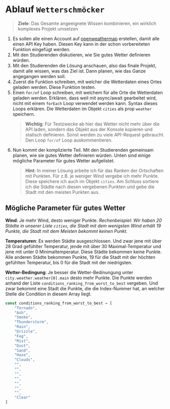 # Ablauf `Wetterschmöcker`

> **Ziele**: Das Gesamte angeeignete Wissen kombinieren, ein wirklich komplexes Projekt umsetzen

1. Es sollen alle einen Account auf [openweathermap](https://api.openweathermap.org) erstellen, damit alle einen API Key haben. Diesen Key kann in der schon vorbereiteten Funktion eingefügt werden.
2. Mit den Studierenden diskutieren, wie Sie gutes Wetter definieren würden.
3. Mit den Studierenden die Lösung anschauen, also das finale Projekt, damit alle wissen, was das Ziel ist. Dann planen, wie das Ganze angegangen werden soll. 
4. Zuerst die Funktion schreiben, mit welcher die Wetterdaten eines Ortes geladen werden. Diese Funktion testen.
5. Einen `for/of` Loop schreiben, mit welchem für alle Orte die Wetterdaten geladen werden. Erklären, dass weil mit async/await gearbeitet wird, nicht mit einem `forEach` Loop verwendet werden kann. Syntax dieses Loops erklären. Die Wetterdaten im Objekt `cities` als prop `weather` speichern.
    > **Wichtig**: Für Testzwecke ab hier das Wetter nicht mehr über die API laden, sondern das Objekt aus der Konsole kopieren und statisch definieren. Sonst werden zu viele API-Request gebraucht. Den Loop `for/of` Loop auskommentieren.
6. Nun kommt der komplizierte Teil. Mit den Studierenden gemeinsam planen, wie sie gutes Wetter definieren würden. Unten sind einige mögliche Parameter für gutes Wetter aufgelistet.
    > **Hint**: In meiner Lösung arbeite ich für das Ranken der Ortschaften mit Punkten. Für z.B. je weniger Wind vergebe ich mehr Punkte. Diese speichere ich auch im Objekt `cities`. Am Schluss sortiere ich die Städte nach diesen vergebenen Punkten und gebe die Stadt mit den meisten Punkten aus. 


## Mögliche Parameter für gutes Wetter
**Wind**: Je mehr Wind, desto weniger Punkte. _Rechenbeispiel: Wir haben 20 Städte in unserer Liste `cities`, die Stadt mit dem wenigsten Wind erhält 19 Punkte, die Stadt mit dem Meisten bekommt keinen Punkt._

**Temperaturen**: Es werden Städte ausgeschlossen. Und zwar jene mit über 28 Grad gefühlter Temperatur, jende mit über 30 Maximal-Temperatur und jene mit unter 0 Minimaltemperatur. Diese Städte bekommen keine Punkte. Alle anderen Städte bekommen Punkte, 19 für die Stadt mit der höchten gefühlten Temperatur, bis 0 für die Stadt mit der niedrigsten.

**Wetter-Bedingung**: Je besser die Wetter-Bedinungung unter `city.weather.weather[0].main` desto mehr Punkte. Die Punkte werden anhand der Liste `conditions_ranking_from_worst_to_best` vergeben. Und zwar bekommt eine Stadt die Punkte, die die Index-Nummer hat, an welcher Stelle die Condition in diesem Array liegt.

```javascript
const conditions_ranking_from_worst_to_best = [
    "Tornado",
    "Ash",
    "Smoke",
    "Thunderstorm",
    "Rain",
    "Drizzle",
    "Fog",
    "Mist",
    "Dust",
    "Sand",
    "Haze",
    "Clouds",
    "",
    "",
    "",
    "",
    "",
    "",
    "",
    "Clear"
]
```
